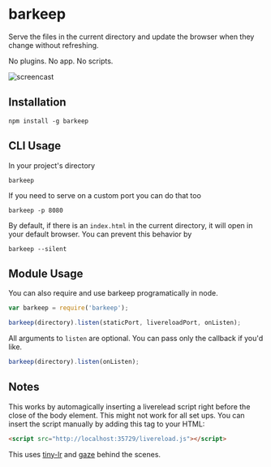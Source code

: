 # barkeep

Serve the files in the current directory and update the browser when they change
without refreshing. 

No plugins. No app. No scripts.

![screencast](https://i.cloudup.com/FfO7zr12WW.gif)

## Installation

```
npm install -g barkeep
```

## CLI Usage

In your project's directory

```
barkeep
```

If you need to serve on a custom port you can do that too

```
barkeep -p 8080
```

By default, if there is an `index.html` in the current directory, it will open
in your default browser. You can prevent this behavior by

```
barkeep --silent
```

## Module Usage

You can also require and use barkeep programatically in node.

```javascript
var barkeep = require('barkeep');

barkeep(directory).listen(staticPort, livereloadPort, onListen);
```

All arguments to `listen` are optional. You can pass only the callback if you'd like. 

```javascript
barkeep(directory).listen(onListen);
```

## Notes

This works by automagically inserting a liverelead script right before the close of the
body element. This might not work for all set ups. You can insert the script manually
by adding this tag to your HTML:

```html
<script src="http://localhost:35729/livereload.js"></script>
``` 

This uses [tiny-lr](https://github.com/mklabs/tiny-lr) and [gaze](https://github.com/shama/gaze) behind the scenes.

